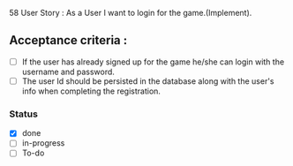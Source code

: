 58 User Story : As a User I want to login for the game.(Implement). <br>
## Acceptance criteria :
- [ ] If the user has already signed up for the game he/she can login with the username and password.
- [ ] The user Id should be persisted in the database along with the user's info when completing the registration.
### Status 
- [x] done
- [ ] in-progress
- [ ] To-do
